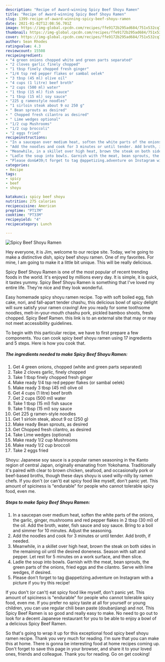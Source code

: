 ```yaml
---
description: "Recipe of Award-winning Spicy Beef Shoyu Ramen"
title: "Recipe of Award-winning Spicy Beef Shoyu Ramen"
slug: 1399-recipe-of-award-winning-spicy-beef-shoyu-ramen
date: 2021-01-02T12:08:56.701Z
image: https://img-global.cpcdn.com/recipes/ffe9172b295ad684/751x532cq70/spicy-beef-shoyu-ramen-recipe-main-photo.jpg
thumbnail: https://img-global.cpcdn.com/recipes/ffe9172b295ad684/751x532cq70/spicy-beef-shoyu-ramen-recipe-main-photo.jpg
cover: https://img-global.cpcdn.com/recipes/ffe9172b295ad684/751x532cq70/spicy-beef-shoyu-ramen-recipe-main-photo.jpg
author: Sean Rhodes
ratingvalue: 4.3
reviewcount: 15508
recipeingredient:
- "4 green onions chopped white and green parts separated"
- "2 cloves garlic finely chopped"
- "1 tbsp finely chopped fresh ginger"
- "1/4 tsp red pepper flakes or sambal oelek"
- "3 tbsp (45 ml) olive oil"
- "4 cups (1 litre) beef broth"
- "2 cups (500 ml) water"
- "1 tbsp (15 ml) fish sauce"
- "1 tbsp (15 ml) soy sauce"
- "225 g ramenstyle noodles"
- "1 sirloin steak about 9 oz 250 g"
- " Bean sprouts as desired"
- " Chopped fresh cilantro as desired"
- " Lime wedges optional"
- "1/2 cup Mushrooms"
- "1/2 cup broccoli"
- "2 eggs fried"
recipeinstructions:
- "In a saucepan over medium heat, soften the white parts of the onions, the garlic, ginger, mushrooms and red pepper flakes in 2 tbsp (30 ml) of the oil. Add the broth, water, fish sauce and soy sauce. Bring to a boil and simmer for 10 minutes. Adjust the seasoning."
- "Add the noodles and cook for 3 minutes or until tender. Add broth, if needed."
- "Meanwhile, in a skillet over high heat, brown the steak on both sides in the remaining oil until the desired doneness. Season with salt and pepper. Let rest for 5 minutes on a work surface, and then slice."
- "Ladle the soup into bowls. Garnish with the meat, bean sprouts, the green parts of the onions, fried eggs and the cilantro. Serve with lime wedges, if desired."
- "Please don&#39;t forget to tag @appetizing.adventure on Instagram with a picture if you try this recipe!"
categories:
- Recipe
tags:
- spicy
- beef
- shoyu

katakunci: spicy beef shoyu 
nutrition: 275 calories
recipecuisine: American
preptime: "PT17M"
cooktime: "PT33M"
recipeyield: "4"
recipecategory: Lunch

---
```



![Spicy Beef Shoyu Ramen](https://img-global.cpcdn.com/recipes/ffe9172b295ad684/751x532cq70/spicy-beef-shoyu-ramen-recipe-main-photo.jpg)

Hey everyone, it is Jim, welcome to our recipe site. Today, we're going to make a distinctive dish, spicy beef shoyu ramen. One of my favorites. For mine, I am going to make it a little bit unique. This will be really delicious.

Spicy Beef Shoyu Ramen is one of the most popular of recent trending foods in the world. It's enjoyed by millions every day. It is simple, it is quick, it tastes yummy. Spicy Beef Shoyu Ramen is something that I've loved my entire life. They're nice and they look wonderful.

Easy homemade spicy shoyu ramen recipe. Top with soft boiled egg, fish cake, nori, and fall-apart tender chashu, this delicious bowl of spicy delight will sure satisfy your ramen craving! Are you ready for some toothsome noodles, melt-in-your-mouth chashu pork, pickled bamboo shoots, fresh chopped. Spicy Beef Ramen. this link is to an external site that may or may not meet accessibility guidelines.


To begin with this particular recipe, we have to first prepare a few components. You can cook spicy beef shoyu ramen using 17 ingredients and 5 steps. Here is how you cook that.

<!--inarticleads1-->

##### The ingredients needed to make Spicy Beef Shoyu Ramen:

1. Get 4 green onions, chopped (white and green parts separated)
1. Take 2 cloves garlic, finely chopped
1. Take 1 tbsp finely chopped fresh ginger
1. Make ready 1/4 tsp red pepper flakes (or sambal oelek)
1. Make ready 3 tbsp (45 ml) olive oil
1. Get 4 cups (1 litre) beef broth
1. Get 2 cups (500 ml) water
1. Take 1 tbsp (15 ml) fish sauce
1. Take 1 tbsp (15 ml) soy sauce
1. Get 225 g ramen-style noodles
1. Get 1 sirloin steak, about 9 oz (250 g)
1. Make ready  Bean sprouts, as desired
1. Get  Chopped fresh cilantro, as desired
1. Take  Lime wedges (optional)
1. Make ready 1/2 cup Mushrooms
1. Make ready 1/2 cup broccoli
1. Take 2 eggs fried


Shoyu: Japanese soy sauce is a popular ramen seasoning in the Kanto region of central Japan, originally emanating from Yokohama. Traditionally it&#39;s paired with clear to brown chicken, seafood, and occasionally pork or beef-based broths, though these days shoyu is used willy-nilly by ramen chefs. If you don&#39;t (or can&#39;t) eat spicy food like myself, don&#39;t panic yet. This amount of spiciness is &#34;endurable&#34; for people who cannot tolerable spicy food, even me. 

<!--inarticleads2-->

##### Steps to make Spicy Beef Shoyu Ramen:

1. In a saucepan over medium heat, soften the white parts of the onions, the garlic, ginger, mushrooms and red pepper flakes in 2 tbsp (30 ml) of the oil. Add the broth, water, fish sauce and soy sauce. Bring to a boil and simmer for 10 minutes. Adjust the seasoning.
1. Add the noodles and cook for 3 minutes or until tender. Add broth, if needed.
1. Meanwhile, in a skillet over high heat, brown the steak on both sides in the remaining oil until the desired doneness. Season with salt and pepper. Let rest for 5 minutes on a work surface, and then slice.
1. Ladle the soup into bowls. Garnish with the meat, bean sprouts, the green parts of the onions, fried eggs and the cilantro. Serve with lime wedges, if desired.
1. Please don&#39;t forget to tag @appetizing.adventure on Instagram with a picture if you try this recipe!


If you don&#39;t (or can&#39;t) eat spicy food like myself, don&#39;t panic yet. This amount of spiciness is &#34;endurable&#34; for people who cannot tolerable spicy food, even me. If you prefer no spicy taste at all for yourself or young children, you can use regular chili bean paste (doubanjiang) and not. This Spicy Beef Ramen is so good and really easy to make. No need to go out to look for a decent Japanese restaurant for you to be able to enjoy a bowl of a delicious Spicy Beef Ramen. 

So that's going to wrap it up for this exceptional food spicy beef shoyu ramen recipe. Thank you very much for reading. I'm sure that you can make this at home. There is gonna be interesting food at home recipes coming up. Don't forget to save this page in your browser, and share it to your loved ones, friends and colleague. Thank you for reading. Go on get cooking!
